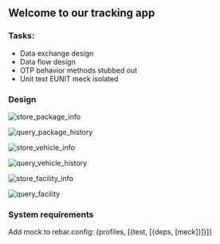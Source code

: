 ## Welcome to our tracking app

### Tasks:

* Data exchange design
* Data flow design
* OTP behavior methods stubbed out
* Unit test EUNIT meck isolated

### Design

![store_package_info](https://user-images.githubusercontent.com/97404870/224755510-1953ea42-b9fd-409a-af9c-482ccf35e7dc.png)

![query_package_history](https://user-images.githubusercontent.com/97404870/224755847-e1111e1d-1ca2-4317-bc89-df42d9a8421e.png)

![store_vehicle_info](https://user-images.githubusercontent.com/97404870/224756052-996132f0-6d89-4758-8383-9f8bc899b82e.png)

![query_vehicle_history](https://user-images.githubusercontent.com/97404870/224756275-5be76f78-d53a-464b-845e-ef01eb222f38.png)

![store_facility_info](https://user-images.githubusercontent.com/97404870/224756567-a96f9a9d-1706-4e79-b984-05f9ddddda22.png)

![query_facility](https://user-images.githubusercontent.com/97404870/224756733-cfa6bf26-4e46-4c21-8559-5e73d4659985.png)

### System requirements

Add mock to rebar.config: {profiles, [{test, [{deps, [meck]}]}]}
